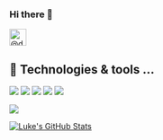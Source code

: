 ### Hi there 👋
<a href="https://twitter.com/hack1exe" target="_blank">
  <img alt="@dhack1exe | Twitter" height="30px" src="https://img.shields.io/twitter/follow/hack1exe?label=hack1exe&logo=twitter&style=for-the-badge" />
</a>


## 🔧 Technologies & tools ...

![](https://img.shields.io/badge/OS-Windows-informational?style=for-the-badge&logo=Windows&logoColor=white&color=6e33ba)
![](https://img.shields.io/badge/OS-Linux-informational?style=for-the-badge&logo=Linux&logoColor=white&color=6e33ba)
![](https://img.shields.io/badge/Editor-VisualStudio-informational?style=for-the-badge&logo=visual-studio-code&logoColor=white&color=6e33ba)
![](https://img.shields.io/badge/Code-Angular-informational?style=for-the-badge&logo=angular&logoColor=white&color=6e33ba)
![](https://img.shields.io/badge/Code-C%23-informational?style=for-the-badge&logo=csharp&logoColor=white&color=6e33ba)


<p>
  <a href="https://github.com/HACK1EXE">
    <img align="center" src="https://github-readme-stats.vercel.app/api/top-langs/?username=HACK1EXE&title_color=fff&icon_color=f9f9f9&text_color=9f9f9f&bg_color=151515" />
  </a>
</p>
<p>
  <a href="https://github.com/HACK1EXE">
    <img align="center" src="https://github-readme-stats.vercel.app/api?username=HACK1EXE&show_icons=true&line_height=27&count_private=true&title_color=fff&icon_color=f9f9f9&text_color=9f9f9f&bg_color=151515" alt="Luke's GitHub Stats" />
  </a>
</p>


<!-- Resources -->
<!-- Icons: https://simpleicons.org/ -->
<!-- GitHub Stats: https://github.com/anuraghazra/github-readme-stats -->
<!-- Emojis: https://emojipedia.org/emoji/ -->
<!-- HTML Emojis: https://www.fileformat.info/index.htm -->
<!-- Shields: https://shields.io/ -->
<!-- Awesome GitHub Profile README: https://github.com/abhisheknaiidu/awesome-github-profile-readme -->
<!--
**HACK1EXE/HACK1EXE** is a ✨ _special_ ✨ repository because its `README.md` (this file) appears on your GitHub profile.

Here are some ideas to get you started:

- 🔭 I’m currently working on ...
- 🌱 I’m currently learning ...
- 👯 I’m looking to collaborate on ...
- 🤔 I’m looking for help with ...
- 💬 Ask me about ...
- 📫 How to reach me: ...
- 😄 Pronouns: ...
- ⚡ Fun fact: ...
-->
